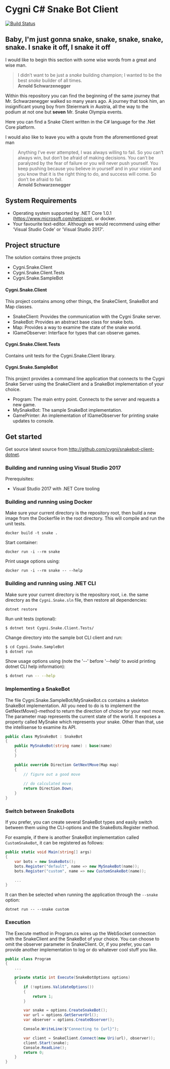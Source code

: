 # Cygni C# Snake Bot Client

[![Build Status](http://jenkins.snake.cygni.se/buildStatus/icon?job=snakebot-client-dotnet)](http://jenkins.snake.cygni.se/job/snakebot-client-dotnet/)

## Baby, I'm just gonna snake, snake, snake, snake, snake. I snake it off, I snake it off

I would like to begin this section with some wise words from a great and wise man.

> I didn’t want to be just a *snake* building champion; I wanted to be the best *snake* builder of all times. <br /> **Arnold Schwarzenegger**

Within this repository you can find the beginning of the same journey that Mr. Schwarzenegger walked so many years ago. 
A journey that took him, an insignificant young boy from Steiermark in Austria, all the way to the podium at not one but **seven** Mr. Snake Olympia events.

Here you can find a Snake Client written in the C# language for the .Net Core platform.

I would also like to leave you with a qoute from the aforementioned great man

> Anything I’ve ever attempted, I was always willing to fail. So you can’t always win, but don’t be afraid of making decisions. You can’t be paralyzed by the fear of failure or you will never push yourself. You keep pushing because you believe in yourself and in your vision and you know that it is the right thing to do, and success will come. So don’t be afraid to fail. <br /> **Arnold Schwarzenegger**

## System Requirements
- Operating system supported by .NET Core 1.0.1 (https://www.microsoft.com/net/core), or docker.
- Your favourite text-editor. Although we would recommend using either 'Visual Studio Code' or 'Visual Studio 2017'.

## Project structure
The solution contains three projects
- Cygni.Snake.Client
- Cygni.Snake.Client.Tests
- Cygni.Snake.SampleBot

#### Cygni.Snake.Client
This project contains among other things, the SnakeClient, SnakeBot and Map classes.

- SnakeClient: Provides the communication with the Cygni Snake server.
- SnakeBot: Provides an abstract base class for snake bots.
- Map: Provides a way to examine the state of the snake world.
- IGameObserver: Interface for types that can observe games.

#### Cygni.Snake.Client.Tests
Contains unit tests for the Cygni.Snake.Client library.

#### Cygni.Snake.SampleBot
This project provides a command line application that connects to the Cygni Snake Server using the SnakeClient and a SnakeBot implementation of your choice.

- Program: The main entry point. Connects to the server and requests a new game.
- MySnakeBot: The sample SnakeBot implementation.
- GamePrinter: An implementation of IGameObserver for printing snake updates to console.

## Get started
Get source latest source from http://github.com/cygni/snakebot-client-dotnet.

### Building and running using Visual Studio 2017
Prerequisites:
- Visual Studio 2017 with .NET Core tooling

### Building and running using Docker
Make sure your current directory is the repository root, then build a new image from the Dockerfile in the root directory. This will compile and run the unit tests.

    docker build -t snake .

Start container:
    
    docker run -i --rm snake

Print usage options using:

    docker run -i --rm snake -- --help

### Building and running using .NET CLI
Make sure your current directory is the repository root, i.e. the same directory as the `Cygni.Snake.sln` file, then restore all dependencies:

```
dotnet restore
```
    
Run unit tests (optional):

```
$ dotnet test Cygni.Snake.Client.Tests/
```
    
Change directory into the sample bot CLI client and run:

```bash
$ cd Cygni.Snake.SampleBot
$ dotnet run
```

Show usage options using (note the '--' before '--help' to avoid printing dotnet CLI help information):

```bash
$ dotnet run -- --help
```

### Implementing a SnakeBot

The file Cygni.Snake.SampleBot/MySnakeBot.cs contains a skeleton SnakeBot implementation. All you need to do is to implement the GetNextMove()-method to return the direction of choice for your next move. The parameter map represents the current state of the world. It exposes a property called MySnake which represents your snake. Other than that, use the intellisense to examine its API.

```csharp
public class MySnakeBot : SnakeBot
{
    public MySnakeBot(string name) : base(name)
    {
    }
    
    public override Direction GetNextMove(Map map)
    {
        // figure out a good move
        
        // do calculated move
        return Direction.Down;
    }
}
```

### Switch between SnakeBots

If you prefer, you can create several SnakeBot types and easily switch between them using the CLI-options and the SnakeBots.Register method.

For example, if there is another SnakeBot implementation called `CustomSnakeBot`, it can be registered as follows:

```csharp
public static void Main(string[] args)
{
    var bots = new SnakeBots();
    bots.Register("default", name => new MySnakeBot(name));
    bots.Register("custom", name => new CustomSnakeBot(name));

    ...
}
```

It can then be selected when running the application through the `--snake` option:

```
dotnet run -- --snake custom
```

### Execution

The Execute method in Program.cs wires up the WebSocket connection with the SnakeClient and the SnakeBot of your choice. You can choose to omit the observer parameter in SnakeClient. Or, if you prefer, you can provide another implementation to log or do whatever cool stuff you like.

```csharp
public class Program
{
    ...

    private static int Execute(SnakeBotOptions options)
    {
        if (!options.ValidateOptions())
        {
            return 1;
        }

        var snake = options.CreateSnakeBot();
        var url = options.GetServerUrl();
        var observer = options.CreateObserver();

        Console.WriteLine($"Connecting to {url}");

        var client = SnakeClient.Connect(new Uri(url), observer));
        client.Start(snake);
        Console.ReadLine();
        return 0;
    }
}
```
